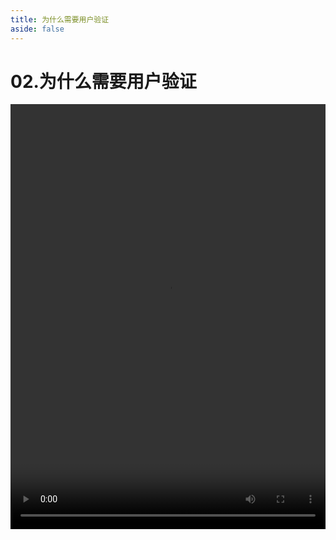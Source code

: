 ```yaml
---
title: 为什么需要用户验证
aside: false
---
```


# 02.为什么需要用户验证

<video autoplay src="http://qn.chinavanes.com/nodejs/module-18/02.为什么需要用户验证.mp4" controls controlsList="nodownload" width="100%" height="680"/>

